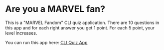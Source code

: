 # Are you a MARVEL fan?

This is a "MARVEL Fandom" CLI quiz application. There are 10 questions in this app and for each right answer you get 1 point. For each 5 point, your level increases.

You can run this app here: [CLI Quiz App](https://replit.com/@NitanJana/nitan-neogcamp-markTwo?embed=1&output=1)
